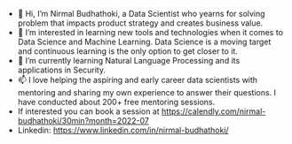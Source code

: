 - 👋 Hi, I’m Nirmal Budhathoki, a Data Scientist who yearns for solving problem that impacts product strategy and creates business value. 
- 👀 I’m interested in learning new tools and technologies when it comes to Data Science and Machine Learning. Data Science is a moving target and continuous learning is the only option to get closer to it.
- 🌱 I’m currently learning Natural Language Processing and its applications in Security. 
- 📫 I love helping the aspiring and early career data scientists with mentoring and sharing my own experience to answer their questions. I have conducted about 200+ free mentoring sessions. 
- If interested you can book a session at https://calendly.com/nirmal-budhathoki/30min?month=2022-07
- Linkedin: https://www.linkedin.com/in/nirmal-budhathoki/

